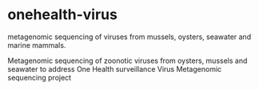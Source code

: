 # onehealth-virus
metagenomic sequencing of viruses from mussels, oysters, seawater and marine mammals.

Metagenomic sequencing of zoonotic viruses from oysters, mussels and seawater to address One Health surveillance
Virus Metagenomic sequencing project

